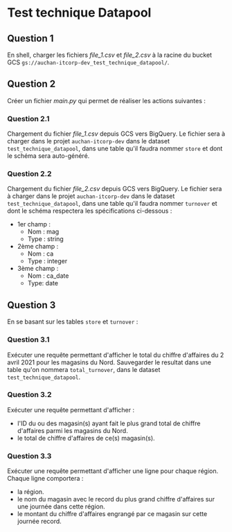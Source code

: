 # Test technique Datapool

## Question 1
En shell, charger les fichiers *file_1.csv* et *file_2.csv* à la racine du bucket GCS `gs://auchan-itcorp-dev_test_technique_datapool/`.

## Question 2
Créer un fichier *main.py* qui permet de réaliser les actions suivantes :

### Question 2.1
Chargement du fichier *file_1.csv* depuis GCS vers BigQuery. Le fichier sera à charger dans le projet `auchan-itcorp-dev` dans le dataset `test_technique_datapool`, dans une table qu'il faudra nommer `store` et dont le schéma sera auto-généré.

### Question 2.2
Chargement du fichier *file_2.csv* depuis GCS vers BigQuery. Le fichier sera à charger dans le projet `auchan-itcorp-dev` dans le dataset `test_technique_datapool`, dans une table qu'il faudra nommer `turnover` et dont le schéma respectera les spécifications ci-dessous :
   - 1er champ : 
     - Nom : mag
     - Type : string
   - 2ème champ :
     - Nom : ca
     - Type : integer
   - 3ème champ :
     - Nom : ca_date
     - Type: date

## Question 3
En se basant sur les tables `store` et `turnover` :
### Question 3.1
Exécuter une requête permettant d'afficher le total du chiffre d'affaires du 2 avril 2021 pour les magasins du Nord. Sauvegarder le resultat dans une table qu'on nommera `total_turnover`, dans le dataset `test_technique_datapool`.

### Question 3.2
Exécuter une requête permettant d'afficher :
- l'ID du ou des magasin(s) ayant fait le plus grand total de chiffre d'affaires parmi les magasins du Nord.
- le total de chiffre d'affaires de ce(s) magasin(s).

### Question 3.3
Exécuter une requête permettant d'afficher une ligne pour chaque région. Chaque ligne comportera :
- la région.
- le nom du magasin avec le record du plus grand chiffre d'affaires sur une journée dans cette région.
- le montant du chiffre d'affaires engrangé par ce magasin sur cette journée record.
